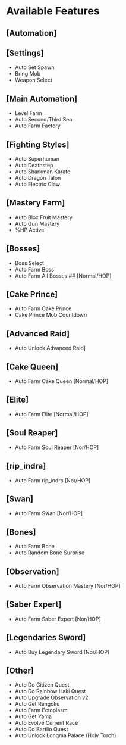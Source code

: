 # Available Features
 ## [Automation]
 ## [Settings]
- Auto Set Spawn
- Bring Mob
- Weapon Select
 ## [Main Automation]
- Level Farm
- Auto Second/Third Sea
- Auto Farm Factory
## [Fighting Styles]
- Auto Superhuman
- Auto Deathstep
- Auto Sharkman Karate
- Auto Dragon Talon
- Auto Electric Claw
## [Mastery Farm]
- Auto Blox Fruit Mastery
- Auto Gun Mastery
- %HP Active
## [Bosses]
- Boss Select
- Auto Farm Boss
- Auto Farm All Bosses ## [Normal/HOP]
## [Cake Prince]
- Auto Farm Cake Prince
- Cake Prince Mob Countdown
## [Advanced Raid]
- Auto Unlock Advanced Raid]
## [Cake Queen]
- Auto Farm Cake Queen [Normal/HOP]
## [Elite]
- Auto Farm Elite [Normal/HOP]
## [Soul Reaper]
- Auto Farm Soul Reaper [Nor/HOP]
## [rip_indra]
- Auto Farm rip_indra [Nor/HOP]
## [Swan]
- Auto Farm Swan [Nor/HOP]
## [Bones]
- Auto Farm Bone
- Auto Random Bone Surprise
## [Observation]
- Auto Farm Observation Mastery [Nor/HOP]
## [Saber Expert]
- Auto Farm Saber Expert [Nor/HOP]
## [Legendaries Sword]
- Auto Buy Legendary Sword [Nor/HOP]
## [Other]
- Auto Do Citizen Quest
- Auto Do Rainbow Haki Quest
- Auto Upgrade Observation v2
- Auto Get Rengoku
- Auto Farm Ectoplasm
- Auto Get Yama
- Auto Evolve Current Race
- Auto Do Bartlio Quest
- Auto Unlock Longma Palace (Holy Torch)
